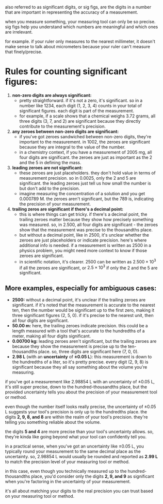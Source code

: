 also referred to as significant digits, or sig figs, are the digits in a number that are important in representing the accuracy of a measurement. 

when you measure something, your measuring tool can only be so precise. sig figs help you understand which numbers are meaningful and which ones are irrelevant. 

for example. if your ruler only measures to the nearest millimeter, it doesn't make sense to talk about micrometers because your ruler can't measure that finely/precise. 

# Rules for counting significant figures:

1. **non-zero digits are always significant:**
    - pretty straightforward. if it's not a zero, it's significant. so in a number like 1234, each digit (1, 2, 3, 4) counts in your total of significant figures. each digit is part of the measurement.
    - for example, if a scale shows that a chemical weighs 3.72 grams, all three digits (3, 7, and 2) are significant because they directly contribute to the measurement's precision.
2. **any zeroes between non-zero digits are significant:**
    - if you've got zeroes sandwiched between non-zero digits, they're important to the measurement. in 1002, the zeroes are significant because they are integral to the value of the number.
    - in a chemistry context, if you have a measurement of 2005 mg, all four digits are significant. the zeroes are just as important as the 2 and the 5 in defining the mass.
3. **leading zeroes are not significant:**
    - these zeroes are just placeholders. they don't hold value in terms of measurement precision. so in 0.0025, only the 2 and 5 are significant. the leading zeroes just tell us how small the number is but don't add to the precision.
    - imagine measuring the concentration of a solution and you get 0.000789 M. the zeroes aren't significant, but the 789 is, indicating the precision of your measurement.
4. **trailing zeros are significant if there's a decimal point:**
    - this is where things can get tricky. if there's a decimal point, the trailing zeroes matter because they show how precisely something was measured. so, in 2.500, all four digits are significant - the zeroes show that the measurement was precise to the thousandths place.
    - but without a decimal point, like in 2500, it's unclear whether the zeroes are just placeholders or indicate precision. here's where additional info is needed. if a measurement is written as 2500 in a physics problem, you might need more context to know if those zeroes are significant.
    - in scientific notation, it's clearer. 2500 can be written as $2.500\times10^{3}$ if all the zeroes are significant, or $2.5\times10^{3}$ if only the 2 and the 5 are significant.

## More examples, especially for ambiguous cases:

- **$2500$:** without a decimal point, it's unclear if the trailing zeroes are significant. if it's noted that the measurement is accurate to the nearest ten, then the number would be significant up to the first zero, making it three significant figures (2, 5, 0). if it's precise to the nearest unit, then all four digits are significant.
- **$50.00$ m:** here, the trailing zeroes indicate precision. this could be a length measured with a tool that's accurate to the hundredths of a meter, making all four digits significant.
- **$0.00700$ kg:** leading zeroes aren't significant, but the trailing zeroes are because they show the measurement is precise up to the ten-thousandths place. so, three digits are significant here (7, 0, 0).
- **$2.98$ L** (with an **uncertainty** of **$\pm0.05$ L**): this measurement is down to the hundredths of a liter, so it's pretty precise. every digit (2, 9, 8) is significant because they all say something about the volume you're measuring.

if you've got a measurement like $2.98854$ L with an uncertainty of $\pm0.05$ L, it's still super precise, down to the hundred-thousandths place, but the provided uncertainty tells you about the precision of your measurement tool or method. 

even though the number itself looks really precise, the uncertainty of $\pm0.05$ L suggests your tool's precision is only up to the hundredths place. the digits **2, 9, 8, and 8** are within the realm of your tool's precision. they're telling you something reliable about the volume.

the digits **5 and 4** are more precise than your tool's uncertainty allows. so, they're kinda like going beyond what your tool can confidently tell you.

in a practical sense, when you've got an uncertainty like $\pm0.05$ L, you typically round your measurement to the same decimal place as the uncertainty. so, $2.98854$ L would usually be rounded and reported as **$2.99$ L** to match the precision level of your measuring tool or method.

in this case, even though you technically measured up to the hundred-thousandths place, you'd consider only the digits **2, 9, and 9** as significant when you're factoring in the uncertainty of your measurement. 

it's all about matching your digits to the real precision you can trust based on your measuring tool or method.

